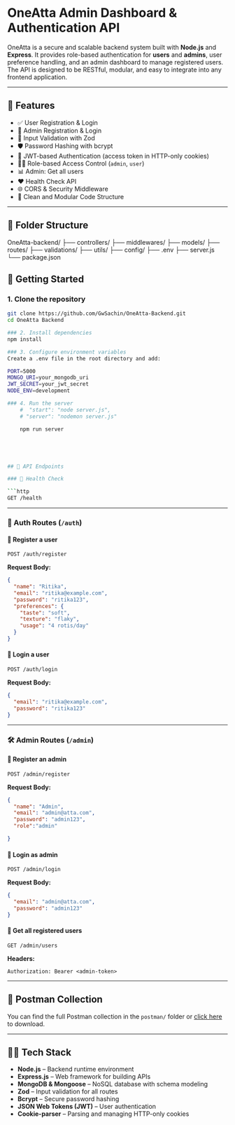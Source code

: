 # OneAtta Admin Dashboard & Authentication API

OneAtta is a secure and scalable backend system built with **Node.js** and **Express**. It provides role-based authentication for **users** and **admins**, user preference handling, and an admin dashboard to manage registered users. The API is designed to be RESTful, modular, and easy to integrate into any frontend application.

---

## 🔧 Features

- ✅ User Registration & Login
- 🔐 Admin Registration & Login
- 🧠 Input Validation with Zod
- 🛡️ Password Hashing with bcrypt
- 🧾 JWT-based Authentication (access token in HTTP-only cookies)
- 🧑‍💼 Role-based Access Control (`admin`, `user`)
- 📊 Admin: Get all users
- ❤️ Health Check API
- 🌐 CORS & Security Middleware
- 📁 Clean and Modular Code Structure

---

## 📁 Folder Structure

OneAtta-backend/
├── controllers/
├── middlewares/
├── models/
├── routes/
├── validations/
├── utils/
├── config/
├── .env
├── server.js
└── package.json

## 🚀 Getting Started

### 1. Clone the repository

```bash
git clone https://github.com/GwSachin/OneAtta-Backend.git
cd OneAtta Backend

### 2. Install dependencies
npm install

### 3. Configure environment variables
Create a .env file in the root directory and add:

PORT=5000
MONGO_URI=your_mongodb_uri
JWT_SECRET=your_jwt_secret
NODE_ENV=development

### 4. Run the server
    #  "start": "node server.js",
    # "server": "nodemon server.js"

    npm run server





## 🔐 API Endpoints

### 🔸 Health Check

```http
GET /health
```

---

### 👤 Auth Routes (`/auth`)

#### 🔹 Register a user

```http
POST /auth/register
```

**Request Body:**

```json
{
  "name": "Ritika",
  "email": "ritika@example.com",
  "password": "ritika123",
  "preferences": {
    "taste": "soft",
    "texture": "flaky",
    "usage": "4 rotis/day"
  }
}
```

#### 🔹 Login a user

```http
POST /auth/login
```

**Request Body:**

```json
{
  "email": "ritika@example.com",
  "password": "ritika123"
}
```

---

### 🛠️ Admin Routes (`/admin`)

#### 🔹 Register an admin

```http
POST /admin/register
```

**Request Body:**

```json
{
  "name": "Admin",
  "email": "admin@atta.com",
  "password": "admin123",
  "role":"admin"

}
```

#### 🔹 Login as admin

```http
POST /admin/login
```

**Request Body:**

```json
{
  "email": "admin@atta.com",
  "password": "admin123"
}
```

#### 🔹 Get all registered users

```http
GET /admin/users
```

**Headers:**

```
Authorization: Bearer <admin-token>
```

---

## 🧪 Postman Collection

You can find the full Postman collection in the `postman/` folder or [click here](#) to download.

---

## 👨‍💻 Tech Stack

* **Node.js** – Backend runtime environment
* **Express.js** – Web framework for building APIs
* **MongoDB & Mongoose** – NoSQL database with schema modeling
* **Zod** – Input validation for all routes
* **Bcrypt** – Secure password hashing
* **JSON Web Tokens (JWT)** – User authentication
* **Cookie-parser** – Parsing and managing HTTP-only cookies
